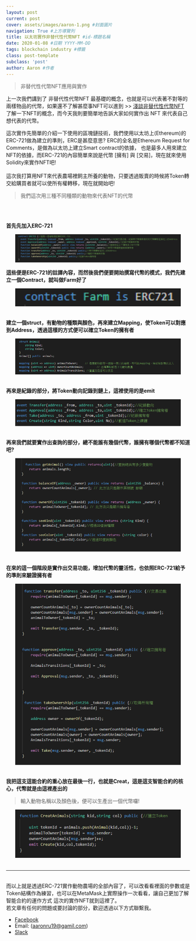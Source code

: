 ```yaml
---
layout: post 
current: post
cover: assets/images/aaron-1.png #封面圖片
navigation: True #上方導覽列
title: 以太坊實作非替代性代幣NFT #id-標題名稱
date: 2020-01-08 #日期 YYYY-MM-DD 
tags: blockchain industry #標籤
class: post-template 
subclass: 'post' 
author: Aaron #作者 
---
```


>非替代性代幣NFT應用與實作

上一次我們講到了 非替代性代幣NFT 最基礎的概念，也就是可以代表著不對等的兩樣物品的代幣，如果還不了解甚麼事NFT可以進到 >> [淺談非替代性代幣NFT](https://fzth-blockchain.github.io/fzth/%E6%B7%BA%E8%AB%87%E9%9D%9E%E6%9B%BF%E4%BB%A3%E6%80%A7%E4%BB%A3%E5%B9%A3-NFT) 
了解一下NFT的概念，而今天我則要簡單地告訴大家如何實作出 NFT 來代表自己想代表的代幣。

這次實作先簡單的介紹一下使用的區塊鏈技術，我們使用以太坊上(Ethereum)的ERC-721做為建立的準則，ERC是甚麼意思? ERC的全名是Ethereum Request for Comments，是做為以太坊上建立Smart contract的依據，
也是最多人用來建立NFT的依據，而ERC-721的內容簡單來說是代幣 [擁有] 與 [交易]，現在就來使用Solidity來實作NFT吧!
<br>
<br>
這次我打算用NFT來代表農場裡飼主所養的動物，只要透過販賣的時候將Token轉交給購買者就可以使所有權轉移，現在就開始吧!
>我們這次用三種不同種類的動物來代表NFT的代幣
<br>
<br>


<strong>首先先加入ERC-721</strong>

<div align="center">
    <img src="./assets/images/FZTH-NFT/Aaron-Erc721-1.png" style="width:90%">
</div>


<strong>這些便是ERC-721的註譯內容，而然後我們便要開始撰寫代幣的模式，我們先建立一個Contract，就叫做Farm好了</strong>

<div align="center">
    <img src="./assets/images/FZTH-NFT/Aaron-Erc721-2.png" style="width:90%">
</div>
<br>

<strong>建立一個struct，有動物的種類與顏色，再來建立Mapping，使Token可以對應到Address，透過這樣的方式便可以確立Token的擁有者</strong>

<div align="center">
    <img src="./assets/images/FZTH-NFT/Aaron-Erc721-3.png" style="width:90%">
</div>
<br>


<strong>再來是紀錄的部分，將Token動向記錄到鏈上，這裡使用的是emit</strong>

<div align="center">
    <img src="./assets/images/FZTH-NFT/Aaron-Erc721-4.png" style="width:90%">
</div>
<br>

<strong>再來我們就要實作出查詢的部分，總不能誰有幾個代幣，誰擁有哪個代幣都不知道吧?</strong>
<div align="center">
    <img src="./assets/images/FZTH-NFT/Aaron-Erc721-5.png" style="width:90%">
</div>
<br>

<strong>在來的這一個階段是實作出交易功能，增加代幣的靈活性，也依照ERC-721給予的準則來驗證擁有者</strong>
<div align="center">
    <img src="./assets/images/FZTH-NFT/Aaron-Erc721-6.png" style="width:90%">
</div>
<br>

<strong>我把這支這能合約的重心放在最後一行，也就是Creat，這是這支智能合約的核心，代幣就是由這裡產出的</strong>
>輸入動物名稱以及顏色後，便可以生產出一個代幣囉!
<div align="center">
    <img src="./assets/images/FZTH-NFT/Aaron-Erc721-7.png" style="width:90%">
</div>
<br>

***

<br>
而以上就是透過ERC-721實作動物農場的全部內容了，可以改看看裡面的參數或是Token結構作為練習，也可以在MetaMask上實際操作一次看看，讓自己更加了解智能合約的運作方式
這次的實作NFT就到這裡了。
<br>
若文章有任何的問題或要討論的部分，歡迎透過以下方式聯繫我。

- [Facebook](https://www.facebook.com/fzthblockchain) 
- Email: (aaronru19@gamil.com)
- [Slack](https://join.slack.com/t/fzth/shared_invite/enQtODQxMDQxMjE5MDU4LWJlZGNmZGNmODZiNzE3OWIyYTVjOTZhYjhiMjdlOWY0NGY5OTNjMzA0YTNlMmU2OGZlZTU3NzUzZTdiZTgxNTE)







